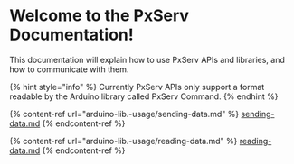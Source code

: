 # Welcome to the PxServ Documentation!

This documentation will explain how to use PxServ APIs and libraries, and how to communicate with them.



{% hint style="info" %}
Currently PxServ APIs only support a format readable by the Arduino library called PxServ Command.
{% endhint %}



{% content-ref url="arduino-lib.-usage/sending-data.md" %}
[sending-data.md](arduino-lib.-usage/sending-data.md)
{% endcontent-ref %}

{% content-ref url="arduino-lib.-usage/reading-data.md" %}
[reading-data.md](arduino-lib.-usage/reading-data.md)
{% endcontent-ref %}
